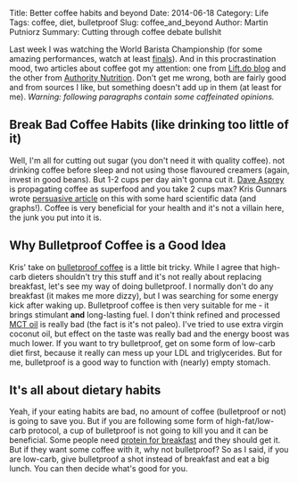 Title: Better coffee habits and beyond
Date: 2014-06-18
Category: Life
Tags: coffee, diet, bulletproof
Slug: coffee_and_beyond
Author: Martin Putniorz
Summary: Cutting through coffee debate bullshit

Last week I was watching the World Barista Championship (for some amazing performances, watch at least [finals](http://new.livestream.com/worldcoffee/events/3076857)). And in this procrastination mood, two articles about coffee got my attention: one from [Lift.do blog](http://blog.lift.do/break-bad-coffee-habits/) and the other from [Authority Nutrition](http://authoritynutrition.com/3-reasons-why-bulletproof-coffee-is-a-bad-idea/). Don't get me wrong, both are fairly good and from sources I like, but something doesn't add up in them (at least for me). *Warning: following paragraphs contain some caffeinated opinions.*

## Break Bad Coffee Habits (like drinking too little of it)

Well, I'm all for cutting out sugar (you don't need it with quality coffee). not drinking coffee before sleep and not using those flavoured creamers (again, invest in good beans). But 1-2 cups per day ain't gonna cut it. [Dave Asprey](http://www.bulletproofexec.com/) is propagating coffee as superfood and you take 2 cups max? Kris Gunnars wrote [persuasive article](http://authoritynutrition.com/6-graphs-that-convince-you-to-drink-more-coffee/) on this with some hard scientific data (and graphs!). Coffee is very beneficial for your health and it's not a villain here, the junk you put into it is.

## Why Bulletproof Coffee is a Good Idea

Kris' take on [bulletproof coffee](http://www.bulletproofexec.com/how-to-make-your-coffee-bulletproof-and-your-morning-too/) is a little bit tricky. While I agree that high-carb dieters shouldn't try this stuff and it's not really about replacing breakfast, let's see my way of doing bulletproof. I normally don't do any breakfast (it makes me more dizzy), but I was searching for some energy kick after waking up. Bulletproof coffee is then very suitable for me - it brings stimulant **and** long-lasting fuel. I don't think refined and processed [MCT oil](https://en.wikipedia.org/wiki/Medium-chain_triglyceride) is really bad (the fact is it's not paleo). I've tried to use extra virgin coconut oil, but effect on the taste was really bad and the energy boost was much lower. If you want to try bulletproof, get on some form of low-carb diet first, because it really can mess up your LDL and triglycerides. But for me, bulletproof is a good way to function with (nearly) empty stomach.

## It's all about dietary habits

Yeah, if your eating habits are bad, no amount of coffee (bulletproof or not) is going to save you. But if you are following some form of high-fat/low-carb protocol, a cup of bulletproof is not going to kill you and it can be beneficial. Some people need [protein for breakfast](http://youtu.be/1yWXLJF_Ju8) and they should get it. But if they want some coffee with it, why not bulletproof? So as I said, if you are low-carb, give bulletproof a shot instead of breakfast and eat a big lunch. You can then decide what's good for you.
